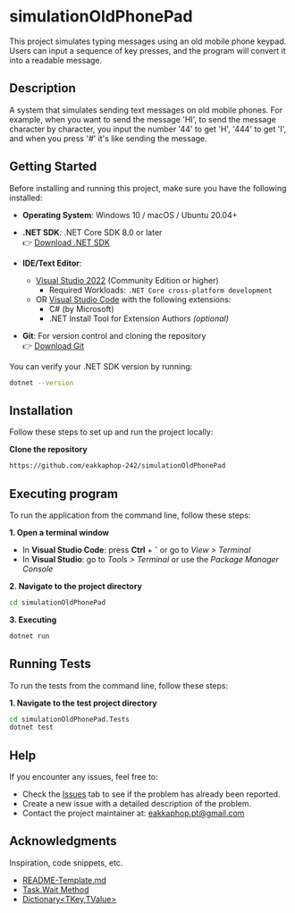 # simulationOldPhonePad
This project simulates typing messages using an old mobile phone keypad. Users can input a sequence of key presses, and the program will convert it into a readable message.

## Description
A system that simulates sending text messages on old mobile phones. For example, when you want to send the message 'HI', to send the message character by character, you input the number '44' to get 'H', '444' to get 'I', and when you press '#' it's like sending the message.

## Getting Started

Before installing and running this project, make sure you have the following installed:

- **Operating System**: Windows 10 / macOS / Ubuntu 20.04+
- **.NET SDK**: .NET Core SDK 8.0 or later  
  👉 [Download .NET SDK](https://dotnet.microsoft.com/download)
- **IDE/Text Editor**:  
  - [Visual Studio 2022](https://visualstudio.microsoft.com/vs/) (Community Edition or higher)  
    - Required Workloads: `.NET Core cross-platform development`  
  - OR [Visual Studio Code](https://code.visualstudio.com/) with the following extensions:
    - C# (by Microsoft)
    - .NET Install Tool for Extension Authors *(optional)*

- **Git**: For version control and cloning the repository  
  👉 [Download Git](https://git-scm.com/downloads)

You can verify your .NET SDK version by running:
```bash
dotnet --version
```

## Installation

Follow these steps to set up and run the project locally:

**Clone the repository**

```bash
https://github.com/eakkaphop-242/simulationOldPhonePad
```
## Executing program

To run the application from the command line, follow these steps:

**1. Open a terminal window**  
   - In **Visual Studio Code**: press **Ctrl** + **`** or go to *View > Terminal*  
   - In **Visual Studio**: go to *Tools > Terminal* or use the *Package Manager Console*

**2. Navigate to the project directory**

```bash
cd simulationOldPhonePad 
```
**3. Executing**
```bash
dotnet run
```


## Running Tests

To run the tests from the command line, follow these steps:

**1. Navigate to the test project directory**

```bash
cd simulationOldPhonePad.Tests
dotnet test
```



## Help

If you encounter any issues, feel free to:

- Check the [Issues](https://github.com/eakkaphop-242/simulationOldPhonePad) tab to see if the problem has already been reported.
- Create a new issue with a detailed description of the problem.
- Contact the project maintainer at: eakkaphop.pt@gmail.com

## Acknowledgments

Inspiration, code snippets, etc.
* [README-Template.md](https://gist.github.com/DomPizzie/7a5ff55ffa9081f2de27c315f5018afc)
* [Task.Wait Method](https://learn.microsoft.com/en-us/dotnet/api/system.threading.tasks.task.wait?view=net-9.0)
* [Dictionary<TKey,TValue>](https://learn.microsoft.com/en-us/dotnet/api/system.collections.generic.dictionary-2?view=net-9.0)
